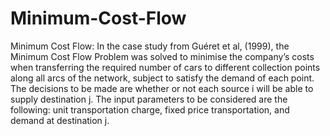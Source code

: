 # Minimum-Cost-Flow
Minimum Cost Flow: In the case study from Guéret et al, (1999), the Minimum Cost Flow Problem was solved to minimise the company’s costs when transferring the required number of cars to different collection points along all arcs of the network, subject to satisfy the demand of each point. The decisions to be made are whether or not each source i will be able to supply destination j. The input parameters to be considered are the following: unit transportation charge, fixed price transportation, and demand at destination j.

